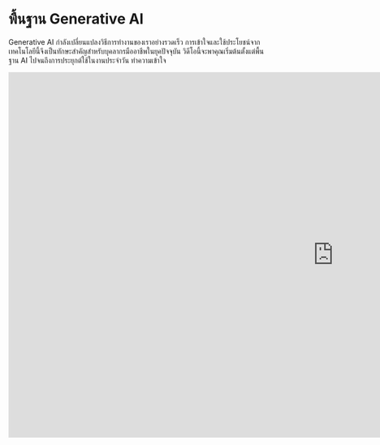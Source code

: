 # พื้นฐาน Generative AI

Generative AI กำลังเปลี่ยนแปลงวิธีการทำงานของเราอย่างรวดเร็ว การเข้าใจและใช้ประโยชน์จากเทคโนโลยีนี้จึงเป็นทักษะสำคัญสำหรับบุคลากรมืออาชีพในยุคปัจจุบัน วิดีโอนี้จะพาคุณเริ่มต้นตั้งแต่พื้นฐาน AI ไปจนถึงการประยุกต์ใช้ในงานประจำวัน ทำความเข้าใจ

<div class="video-wrapper">
  <iframe width="1280" height="720" src="https://www.youtube.com/embed/JStoaEAj4-Q" frameborder="0" allowfullscreen></iframe>
</div>